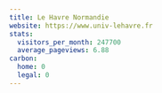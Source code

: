 ```yaml
---
title: Le Havre Normandie
website: https://www.univ-lehavre.fr
stats:
  visitors_per_month: 247700
  average_pageviews: 6.88
carbon:
  home: 0
  legal: 0
---
```

